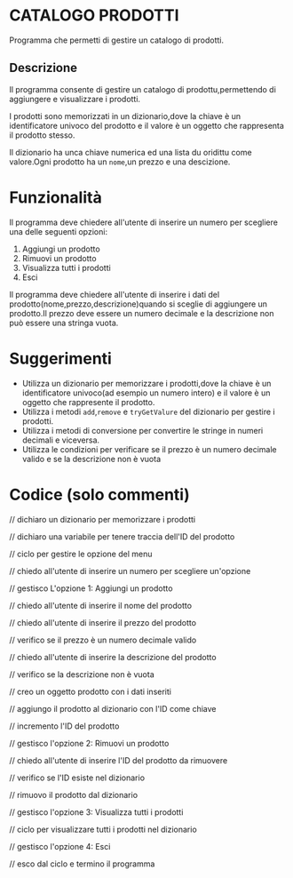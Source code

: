 # CATALOGO PRODOTTI

Programma che permetti di gestire un catalogo di prodotti.

## Descrizione

Il programma consente di gestire un catalogo di prodottu,permettendo di aggiungere e visualizzare i prodotti.

I prodotti sono memorizzati in un dizionario,dove la chiave è un identificatore univoco del prodotto e il valore è un oggetto che rappresenta il prodotto stesso.

Il dizionario ha unca chiave numerica ed una lista du oridittu come valore.Ogni prodotto ha un `nome`,un prezzo e una descizione.

# Funzionalità

Il programma deve chiedere all'utente di inserire un numero per scegliere una delle seguenti opzioni:
1. Aggiungi un prodotto
2. Rimuovi un prodotto
3. Visualizza tutti i prodotti
4. Esci

Il programma deve chiedere all'utente di inserire i dati del prodotto(nome,prezzo,descrizione)quando si sceglie di aggiungere un prodotto.Il prezzo deve essere un numero decimale e la descrizione non può essere una stringa vuota.

# Suggerimenti
- Utilizza un dizionario per memorizzare i prodotti,dove la chiave è un identificatore univoco(ad esempio un numero intero) e il valore è un oggetto che rappresente il prodotto.
- Utilizza i metodi `add`,`remove` e `tryGetValure` del dizionario per gestire i prodotti.
- Utilizza i metodi di conversione per convertire le stringe in numeri decimali e viceversa.
- Utilizza le condizioni per verificare se il prezzo è un numero decimale valido e se la descrizione non è vuota

# Codice (solo commenti)

// dichiaro un dizionario per memorizzare i prodotti

// dichiaro una variabile per tenere traccia dell'ID del prodotto

// ciclo per gestire le opzione del menu

// chiedo all'utente di inserire un numero per scegliere un'opzione

// gestisco L'opzione 1: Aggiungi un prodotto

// chiedo all'utente di inserire il nome del prodotto

// chiedo all'utente di inserire il prezzo del prodotto

// verifico se il prezzo è un numero decimale valido

// chiedo all'utente di inserire la descrizione del prodotto

// verifico se la descrizione non è vuota

// creo un oggetto prodotto con i dati inseriti

// aggiungo il prodotto al dizionario con l'ID come chiave

// incremento l'ID del prodotto

// gestisco l'opzione 2: Rimuovi un prodotto

// chiedo all'utente di inserire l'ID del prodotto da rimuovere

// verifico se l'ID esiste nel dizionario

// rimuovo il prodotto dal dizionario

// gestisco l'opzione 3: Visualizza tutti i prodotti

// ciclo per visualizzare tutti i prodotti nel dizionario

// gestisco l'opzione 4: Esci

// esco dal ciclo e termino il programma